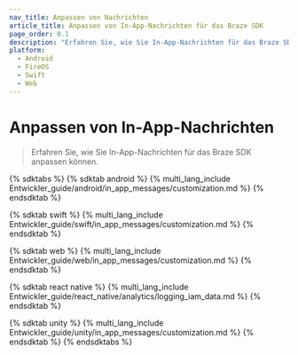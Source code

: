 ```yaml
---
nav_title: Anpassen von Nachrichten
article_title: Anpassen von In-App-Nachrichten für das Braze SDK
page_order: 0.1
description: "Erfahren Sie, wie Sie In-App-Nachrichten für das Braze SDK einrichten können."
platform: 
  - Android
  - FireOS
  - Swift
  - Web
---
```


# Anpassen von In-App-Nachrichten

> Erfahren Sie, wie Sie In-App-Nachrichten für das Braze SDK anpassen können.

{% sdktabs %}
{% sdktab android %}
{% multi_lang_include Entwickler_guide/android/in_app_messages/customization.md %}
{% endsdktab %}

{% sdktab swift %}
{% multi_lang_include Entwickler_guide/swift/in_app_messages/customization.md %}
{% endsdktab %}

{% sdktab web %}
{% multi_lang_include Entwickler_guide/web/in_app_messages/customization.md %}
{% endsdktab %}

{% sdktab react native %}
{% multi_lang_include Entwickler_guide/react_native/analytics/logging_iam_data.md %}
{% endsdktab %}

{% sdktab unity %}
{% multi_lang_include Entwickler_guide/unity/in_app_messages/customization.md %}
{% endsdktab %}
{% endsdktabs %}
